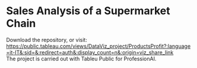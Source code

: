# Sales Analysis of a Supermarket Chain
Download the repository, or visit: https://public.tableau.com/views/DataViz_project/ProductsProfit?:language=it-IT&:sid=&:redirect=auth&:display_count=n&:origin=viz_share_link
<br>
The project is carried out with Tableu Public for ProfessionAI.
